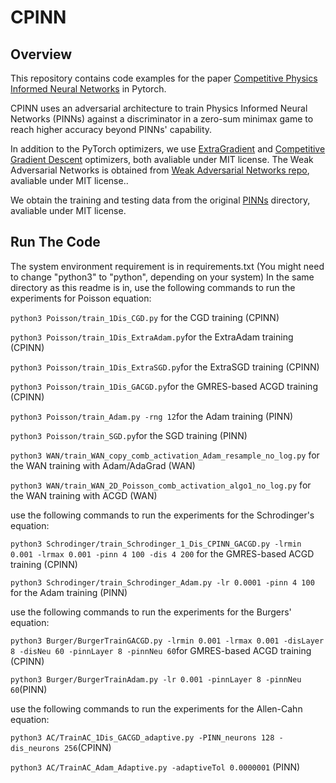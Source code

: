 # CPINN
## Overview
This repository contains code examples for the paper [Competitive Physics Informed Neural Networks](https://arxiv.org/abs/2204.11144) in Pytorch.

CPINN uses an adversarial architecture to train Physics Informed Neural Networks (PINNs) against a discriminator in a zero-sum minimax game to reach higher accuracy beyond PINNs' capability.

In addition to the PyTorch optimizers, we use [ExtraGradient](https://github.com/facebookresearch/GAN-optimization-landscape/blob/main/lib/optim/extragradient.py) and [Competitive Gradient Descent](https://github.com/devzhk/cgds-package) optimizers, both avaliable under MIT license. 
The Weak Adversarial Networks is obtained from [Weak Adversarial Networks repo](https://github.com/yaohua32/wan), avaliable under MIT license..

We obtain the training and testing data from the original [PINNs](https://github.com/maziarraissi/PINNs) directory, avaliable under MIT license.

## Run The Code
The system environment requirement is in requirements.txt
(You might need to change "python3" to "python", depending on your system)
In the same directory as this readme is in, use the following commands to run the experiments for Poisson equation:

`python3 Poisson/train_1Dis_CGD.py` for the CGD training (CPINN)

`python3 Poisson/train_1Dis_ExtraAdam.py`for the ExtraAdam training (CPINN)

`python3 Poisson/train_1Dis_ExtraSGD.py`for the ExtraSGD training (CPINN)

`python3 Poisson/train_1Dis_GACGD.py`for the GMRES-based ACGD training (CPINN)

`python3 Poisson/train_Adam.py -rng 12`for the Adam training (PINN)

`python3 Poisson/train_SGD.py`for the SGD training (PINN)

`python3 WAN/train_WAN_copy_comb_activation_Adam_resample_no_log.py` for the WAN training with Adam/AdaGrad (WAN)

`python3 WAN/train_WAN_2D_Poisson_comb_activation_algo1_no_log.py` for the WAN training with ACGD (WAN)


use the following commands to run the experiments for the Schrodinger's equation:

`python3 Schrodinger/train_Schrodinger_1_Dis_CPINN_GACGD.py -lrmin 0.001 -lrmax 0.001 -pinn 4 100 -dis 4 200` for the GMRES-based ACGD training (CPINN)

`python3 Schrodinger/train_Schrodinger_Adam.py -lr 0.0001 -pinn 4 100` for the Adam training (PINN)

use the following commands to run the experiments for the Burgers' equation:

`python3 Burger/BurgerTrainGACGD.py -lrmin 0.001 -lrmax 0.001 -disLayer 8 -disNeu 60 -pinnLayer 8 -pinnNeu 60`for GMRES-based ACGD training (CPINN)

`python3 Burger/BurgerTrainAdam.py -lr 0.001 -pinnLayer 8 -pinnNeu 60`(PINN)

use the following commands to run the experiments for the Allen-Cahn equation:

`python3 AC/TrainAC_1Dis_GACGD_adaptive.py -PINN_neurons 128 -dis_neurons 256`(CPINN)

`python3 AC/TrainAC_Adam_Adaptive.py -adaptiveTol 0.0000001` (PINN)
